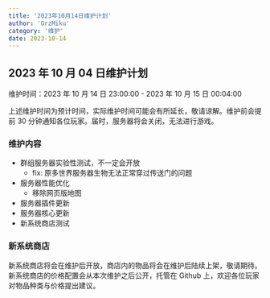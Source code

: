 ```yaml
---
title: '2023年10月14日维护计划'
author: 'OrzMiku'
category: '维护'
date: 2023-10-14
---
```


## 2023 年 10 月 04 日维护计划

维护时间：2023 年 10 月 14 日 23:00:00 - 2023 年 10 月 15 日 00:04:00

上述维护时间为预计时间，实际维护时间可能会有所延长，敬请谅解。维护前会提前 30 分钟通知各位玩家。届时，服务器将会关闭，无法进行游戏。

### 维护内容

- 群组服务器实验性测试，不一定会开放
  - fix: 原多世界服务器生物无法正常穿过传送门的问题
- 服务器性能优化
  - 移除网页版地图
- 服务器插件更新
- 服务器核心更新
- 新系统商店测试

### 新系统商店

新系统商店将会在维护后开放，商店内的物品将会在维护后陆续上架，敬请期待。
新系统商店的价格配置会从本次维护之后公开，托管在 Github 上，欢迎各位玩家对物品种类与价格提出建议。
